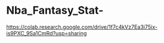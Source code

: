 # Nba_Fantasy_Stat-

https://colab.research.google.com/drive/1f7c4kVz7Ea3i75ix-is9PXC_9Sa1CmRd?usp=sharing

